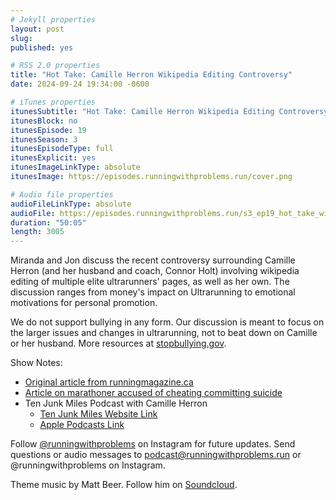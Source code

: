 ```yaml
---
# Jekyll properties
layout: post
slug:
published: yes

# RSS 2.0 properties
title: "Hot Take: Camille Herron Wikipedia Editing Controversy"
date: 2024-09-24 19:34:00 -0600

# iTunes properties
itunesSubtitle: "Hot Take: Camille Herron Wikipedia Editing Controversy"
itunesBlock: no
itunesEpisode: 19
itunesSeason: 3
itunesEpisodeType: full
itunesExplicit: yes
itunesImageLinkType: absolute
itunesImage: https://episodes.runningwithproblems.run/cover.png

# Audio file properties
audioFileLinkType: absolute
audioFile: https://episodes.runningwithproblems.run/s3_ep19_hot_take_wikipedia.mp3
duration: "50:05"
length: 3005
---
```


Miranda and Jon discuss the recent controversy surrounding Camille Herron (and her husband and coach, Connor Holt) involving wikipedia editing of multiple elite ultrarunners' pages, as well as her own. The discussion ranges from money's impact on Ultrarunning to emotional motivations for personal promotion.

We do not support bullying in any form. Our discussion is meant to focus on the larger issues and changes in ultrarunning, not to beat down on Camille or her husband. More resources at [stopbullying.gov](https://www.stopbullying.gov).

Show Notes:
- [Original article from runningmagazine.ca](https://runningmagazine.ca/the-scene/u-s-ultrarunner-camille-herron-involved-in-wikipedia-controversy/)
- [Article on marathoner accused of cheating committing suicide](https://amp.cnn.com/cnn/2019/07/08/us/marathoner-frank-meza-suicide)
- Ten Junk Miles Podcast with Camille Herron
  - [Ten Junk Miles Website Link](https://tenjunkmiles.libsyn.com/website/long-run-92-camille-herron)
  - [Apple Podcasts Link](https://podcasts.apple.com/us/podcast/long-run-92-camille-herron/id977007408?i=1000457302825)

Follow [@runningwithproblems](https://www.instagram.com/runningwithproblems/) on Instagram for future updates. Send questions or audio messages to podcast@runningwithproblems.run or @runningwithproblems on Instagram.

Theme music by Matt Beer. Follow him on [Soundcloud](https://soundcloud.com/mattbeermusic).
